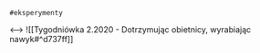 ```expander
#eksperymenty 
```

<-->
![[Tygodniówka 2.2020 - Dotrzymując obietnicy, wyrabiając nawyk#^d737ff]]

